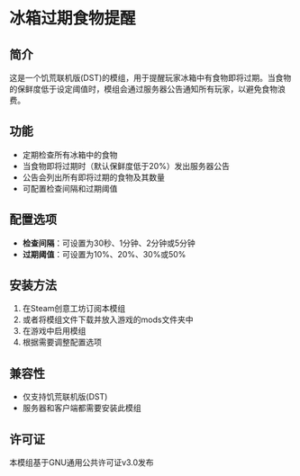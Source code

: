 # 冰箱过期食物提醒

## 简介
这是一个饥荒联机版(DST)的模组，用于提醒玩家冰箱中有食物即将过期。当食物的保鲜度低于设定阈值时，模组会通过服务器公告通知所有玩家，以避免食物浪费。

## 功能
- 定期检查所有冰箱中的食物
- 当食物即将过期时（默认保鲜度低于20%）发出服务器公告
- 公告会列出所有即将过期的食物及其数量
- 可配置检查间隔和过期阈值

## 配置选项
- **检查间隔**：可设置为30秒、1分钟、2分钟或5分钟
- **过期阈值**：可设置为10%、20%、30%或50%

## 安装方法
1. 在Steam创意工坊订阅本模组
2. 或者将模组文件下载并放入游戏的mods文件夹中
3. 在游戏中启用模组
4. 根据需要调整配置选项

## 兼容性
- 仅支持饥荒联机版(DST)
- 服务器和客户端都需要安装此模组

## 许可证
本模组基于GNU通用公共许可证v3.0发布